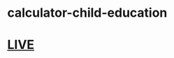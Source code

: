 # calculator-child-education
# <a href="https://ab-siddiq.github.io/calculator-child-education/">LIVE</a>
